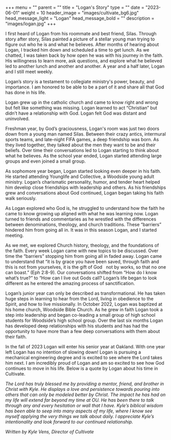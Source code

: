 +++
menu = ""
parent = ""
title = "Logan's Story"
type = ""
date = "2023-06-01"
weight = 10
header_image = "images/cultivate_bg6.jpg"
head_message_light = "Logan"
head_message_bold = ""
description = "images/logan.jpg"
+++

I first heard of Logan from his roommate and best friend, Silas. Through story after story, Silas painted a picture of a stellar young man trying to figure out who he is and what he believes. After months of hearing about Logan, I tracked him down and scheduled a time to get lunch. As we chatted, I was taken back by how open he was with his journey in the faith. His willingness to learn more, ask questions, and explore what he believed led to another lunch and another and another. A year and a half later, Logan and I still meet weekly.

Logan’s story is a testament to collegiate ministry&#39;s power, beauty, and importance. I am honored to be able to be a part of it and share all that God has done in his life.

Logan grew up in the catholic church and came to know right and wrong but felt like something was missing. Logan learned to act “Christian” but didn’t have a relationship with God. Logan felt God was distant and uninvolved.

Freshman year, by God’s graciousness, Logan's room was just two doors down from a young man named Silas. Between their crazy antics, intermural sports teams, and late-night FIFA games, a deep friendship was born. As they lived together, they talked about the men they want to be and their beliefs. Over time their conversations led to Logan starting to think about what he believes. As the school year ended, Logan started attending large groups and even joined a small group.

As sophomore year began, Logan started looking even deeper in his faith. He started attending Younglife and Collective, a Woodside young adult ministry. Logan’s charismatic personality, humor, and tender heart helped him develop close friendships with leadership and others. As his friendships grew and conversations about God continued, Logan began taking his faith walk seriously.

As Logan explored who God is, he struggled to understand how the faith he came to know growing up aligned with what he was learning now. Logan turned to friends and commentaries as he wrestled with the differences between denominations, theology, and church traditions. These “barriers” hindered him from going all in. It was in this season Logan, and I started meeting.

As we met, we explored Church history, theology, and the foundations of the faith. Every week Logan came with new topics to be discussed. Over time the “barriers” stopping him from going all in faded away. Logan came to understand that “it is by grace you have been saved, through faith and this is not from yourselves, it is the gift of God   not by works, so that no one can boast.” (Eph 2:8-9). Our conversations shifted from “How do I know what’s true?” to “How can I live out Gods call? Logan’s life began to look different as he entered the amazing process of sanctification.

Logan’s junior year can only be described as transformational. He has taken huge steps in learning to hear from the Lord, living in obedience to the Spirit, and how to live missionally. In October 2022, Logan was baptized at his home church, Woodside Bible Church.
As he grew in faith Logan took a step into leadership and began co-leading a small group of high school students for Woodside’s high school group. Over the last six months Logan has developed deep relationships with his students and has had the opportunity to have more than a few deep conversations with them about their faith.

In the fall of 2023 Logan will enter his senior year at Oakland. With one year left Logan has no intention of slowing down! Logan is pursuing a mechanical engineering degree and is excited to see where the Lord takes him next. I am incredibly proud of Logan and am so excited to see how God continues to move in his life. Below is a quote by Logan about his time in Cultivate.

*The Lord has truly blessed me by providing a mentor, friend, and brother in Christ with Kyle. He displays a love and persistence towards pouring into others that can only be modeled better by Christ. The impact he has had on my life will extend far beyond my time at OU. He has been there to talk through any and every hesitation or wall that I have. Kyle’s biblical wisdom has been able to seep into many aspects of my life, where I know see myself applying the very things we talk about daily. I appreciate Kyle’s intentionality and look forward to our continued relationship.*

*Written by Kyle Vens,  Director of Cultivate*